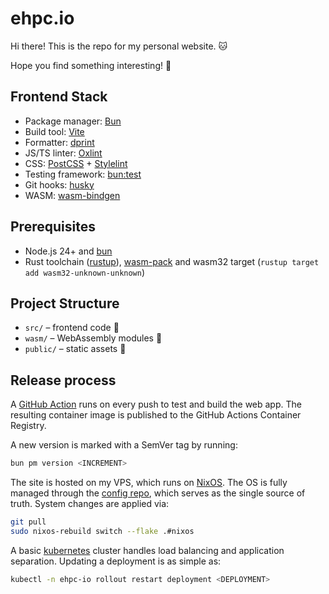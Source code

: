 # ehpc.io

Hi there! This is the repo for my personal website. :cat:

Hope you find something interesting! :dog:

## Frontend Stack

- Package manager: [Bun](https://bun.sh)
- Build tool: [Vite](https://vite.dev/)
- Formatter: [dprint](https://dprint.dev/)
- JS/TS linter: [Oxlint](https://oxc.rs/)
- CSS: [PostCSS](https://postcss.org/) + [Stylelint](https://stylelint.io/)
- Testing framework: [bun:test](https://bun.com/docs/cli/test)
- Git hooks: [husky](https://typicode.github.io/husky/)
- WASM: [wasm-bindgen](https://wasm-bindgen.github.io/wasm-bindgen/)

## Prerequisites

- Node.js 24+ and [bun](https://bun.sh/)
- Rust toolchain ([rustup](https://rustup.rs/)),
  [wasm-pack](https://drager.github.io/wasm-pack/) and wasm32 target
  (`rustup target add wasm32-unknown-unknown`)

## Project Structure

- `src/` – frontend code :baby_chick:
- `wasm/` – WebAssembly modules :crab:
- `public/` – static assets :penguin:

## Release process

A [GitHub Action](https://github.com/features/actions) runs on every push 
to test and build the web app.
The resulting container image is published to the GitHub Actions 
Container Registry.

A new version is marked with a SemVer tag by running:

```sh
bun pm version <INCREMENT>
```

The site is hosted on my VPS, which runs on 
[NixOS](https://nixos.org/). The OS is fully managed through the
[config repo](https://github.com/ehpc/ehpc.io-configs), which serves 
as the single source of truth. System changes are applied via:

```sh
git pull
sudo nixos-rebuild switch --flake .#nixos
```

A basic [kubernetes](https://kubernetes.io/) cluster handles load balancing 
and application separation. Updating a deployment is as simple as:

```sh
kubectl -n ehpc-io rollout restart deployment <DEPLOYMENT>
```
